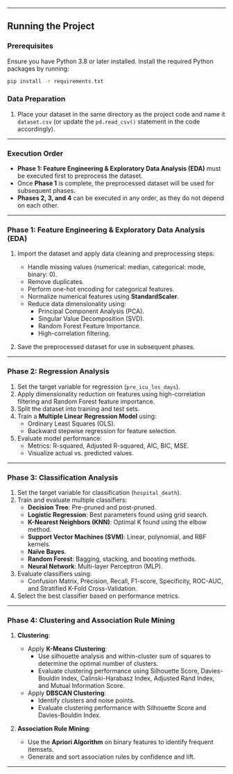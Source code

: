 
---

## Running the Project

### Prerequisites
Ensure you have Python 3.8 or later installed. Install the required Python packages by running:
```bash
pip install -r requirements.txt
```

### Data Preparation
1. Place your dataset in the same directory as the project code and name it `dataset.csv` (or update the `pd.read_csv()` statement in the code accordingly).

---

### Execution Order
- **Phase 1: Feature Engineering & Exploratory Data Analysis (EDA)** must be executed first to preprocess the dataset.
- Once **Phase 1** is complete, the preprocessed dataset will be used for subsequent phases.
- **Phases 2, 3, and 4** can be executed in any order, as they do not depend on each other.

---

### Phase 1: Feature Engineering & Exploratory Data Analysis (EDA)
1. Import the dataset and apply data cleaning and preprocessing steps:
   - Handle missing values (numerical: median, categorical: mode, binary: 0).
   - Remove duplicates.
   - Perform one-hot encoding for categorical features.
   - Normalize numerical features using **StandardScaler**.
   - Reduce data dimensionality using:
     - Principal Component Analysis (PCA).
     - Singular Value Decomposition (SVD).
     - Random Forest Feature Importance.
     - High-correlation filtering.

2. Save the preprocessed dataset for use in subsequent phases.

---

### Phase 2: Regression Analysis
1. Set the target variable for regression (`pre_icu_los_days`).
2. Apply dimensionality reduction on features using high-correlation filtering and Random Forest feature importance.
3. Split the dataset into training and test sets.
4. Train a **Multiple Linear Regression Model** using:
   - Ordinary Least Squares (OLS).
   - Backward stepwise regression for feature selection.
5. Evaluate model performance:
   - Metrics: R-squared, Adjusted R-squared, AIC, BIC, MSE.
   - Visualize actual vs. predicted values.

---

### Phase 3: Classification Analysis
1. Set the target variable for classification (`hospital_death`).
2. Train and evaluate multiple classifiers:
   - **Decision Tree**: Pre-pruned and post-pruned.
   - **Logistic Regression**: Best parameters found using grid search.
   - **K-Nearest Neighbors (KNN)**: Optimal K found using the elbow method.
   - **Support Vector Machines (SVM)**: Linear, polynomial, and RBF kernels.
   - **Naïve Bayes**.
   - **Random Forest**: Bagging, stacking, and boosting methods.
   - **Neural Network**: Multi-layer Perceptron (MLP).
3. Evaluate classifiers using:
   - Confusion Matrix, Precision, Recall, F1-score, Specificity, ROC-AUC, and Stratified K-Fold Cross-Validation.
4. Select the best classifier based on performance metrics.

---

### Phase 4: Clustering and Association Rule Mining
1. **Clustering**:
   - Apply **K-Means Clustering**:
     - Use silhouette analysis and within-cluster sum of squares to determine the optimal number of clusters.
     - Evaluate clustering performance using Silhouette Score, Davies-Bouldin Index, Calinski-Harabasz Index, Adjusted Rand Index, and Mutual Information Score.
   - Apply **DBSCAN Clustering**:
     - Identify clusters and noise points.
     - Evaluate clustering performance with Silhouette Score and Davies-Bouldin Index.

2. **Association Rule Mining**:
   - Use the **Apriori Algorithm** on binary features to identify frequent itemsets.
   - Generate and sort association rules by confidence and lift.

---